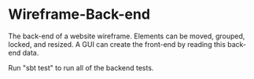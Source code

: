 # Wireframe-Back-end
The back-end of a website wireframe. Elements can be moved, grouped, locked, and resized. A GUI can create the front-end by reading this back-end data.

Run "sbt test" to run all of the backend tests.
